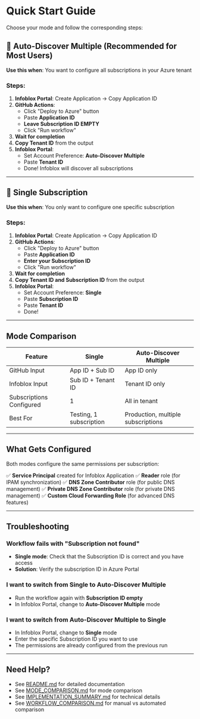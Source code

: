 # Quick Start Guide

Choose your mode and follow the corresponding steps:

## 🚀 Auto-Discover Multiple (Recommended for Most Users)

**Use this when**: You want to configure all subscriptions in your Azure tenant

### Steps:

1. **Infoblox Portal**: Create Application → Copy Application ID
2. **GitHub Actions**:
   - Click "Deploy to Azure" button
   - Paste **Application ID**
   - **Leave Subscription ID EMPTY**
   - Click "Run workflow"
3. **Wait for completion**
4. **Copy Tenant ID** from the output
5. **Infoblox Portal**:
   - Set Account Preference: **Auto-Discover Multiple**
   - Paste **Tenant ID**
   - Done! Infoblox will discover all subscriptions

---

## 🎯 Single Subscription

**Use this when**: You only want to configure one specific subscription

### Steps:

1. **Infoblox Portal**: Create Application → Copy Application ID
2. **GitHub Actions**:
   - Click "Deploy to Azure" button
   - Paste **Application ID**
   - **Enter your Subscription ID**
   - Click "Run workflow"
3. **Wait for completion**
4. **Copy Tenant ID and Subscription ID** from the output
5. **Infoblox Portal**:
   - Set Account Preference: **Single**
   - Paste **Subscription ID**
   - Paste **Tenant ID**
   - Done!

---

## Mode Comparison

| Feature | Single | Auto-Discover Multiple |
|---------|--------|----------------------|
| GitHub Input | App ID + Sub ID | App ID only |
| Infoblox Input | Sub ID + Tenant ID | Tenant ID only |
| Subscriptions Configured | 1 | All in tenant |
| Best For | Testing, 1 subscription | Production, multiple subscriptions |

---

## What Gets Configured

Both modes configure the same permissions per subscription:

✅ **Service Principal** created for Infoblox Application
✅ **Reader** role (for IPAM synchronization)
✅ **DNS Zone Contributor** role (for public DNS management)
✅ **Private DNS Zone Contributor** role (for private DNS management)
✅ **Custom Cloud Forwarding Role** (for advanced DNS features)

---

## Troubleshooting

### Workflow fails with "Subscription not found"
- **Single mode**: Check that the Subscription ID is correct and you have access
- **Solution**: Verify the subscription ID in Azure Portal

### I want to switch from Single to Auto-Discover Multiple
- Run the workflow again with **Subscription ID empty**
- In Infoblox Portal, change to **Auto-Discover Multiple** mode

### I want to switch from Auto-Discover Multiple to Single
- In Infoblox Portal, change to **Single** mode
- Enter the specific Subscription ID you want to use
- The permissions are already configured from the previous run

---

## Need Help?

- See [README.md](README.md) for detailed documentation
- See [MODE_COMPARISON.md](MODE_COMPARISON.md) for mode comparison
- See [IMPLEMENTATION_SUMMARY.md](IMPLEMENTATION_SUMMARY.md) for technical details
- See [WORKFLOW_COMPARISON.md](WORKFLOW_COMPARISON.md) for manual vs automated comparison
